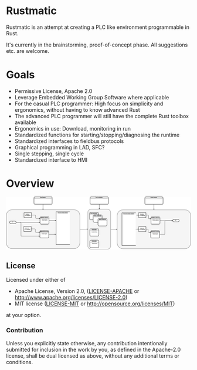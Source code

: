 # Rustmatic

Rustmatic is an attempt at creating a PLC like environment programmable in Rust. 

It's currently in the brainstorming, proof-of-concept phase.
All suggestions etc. are welcome.

# Goals

* Permissive License, Apache 2.0
* Leverage Embedded Working Group Software where applicable 
* For the casual PLC programmer: High focus on simplicity and ergonomics, without having to know advanced Rust
* The advanced PLC programmer will still have the complete Rust toolbox available
* Ergonomics in use: Download, monitoring in run
* Standardized functions for starting/stopping/diagnosing the runtime
* Standardized interfaces to fieldbus protocols
* Graphical programming in LAD, SFC?
* Single stepping, single cycle
* Standardized interface to HMI

# Overview
![Overview](Overview.png)



## License

Licensed under either of

 * Apache License, Version 2.0, ([LICENSE-APACHE](LICENSE-APACHE) or http://www.apache.org/licenses/LICENSE-2.0)
 * MIT license ([LICENSE-MIT](LICENSE-MIT) or http://opensource.org/licenses/MIT)

at your option.

### Contribution

Unless you explicitly state otherwise, any contribution intentionally submitted
for inclusion in the work by you, as defined in the Apache-2.0 license, shall be dual licensed as above, without any
additional terms or conditions.
